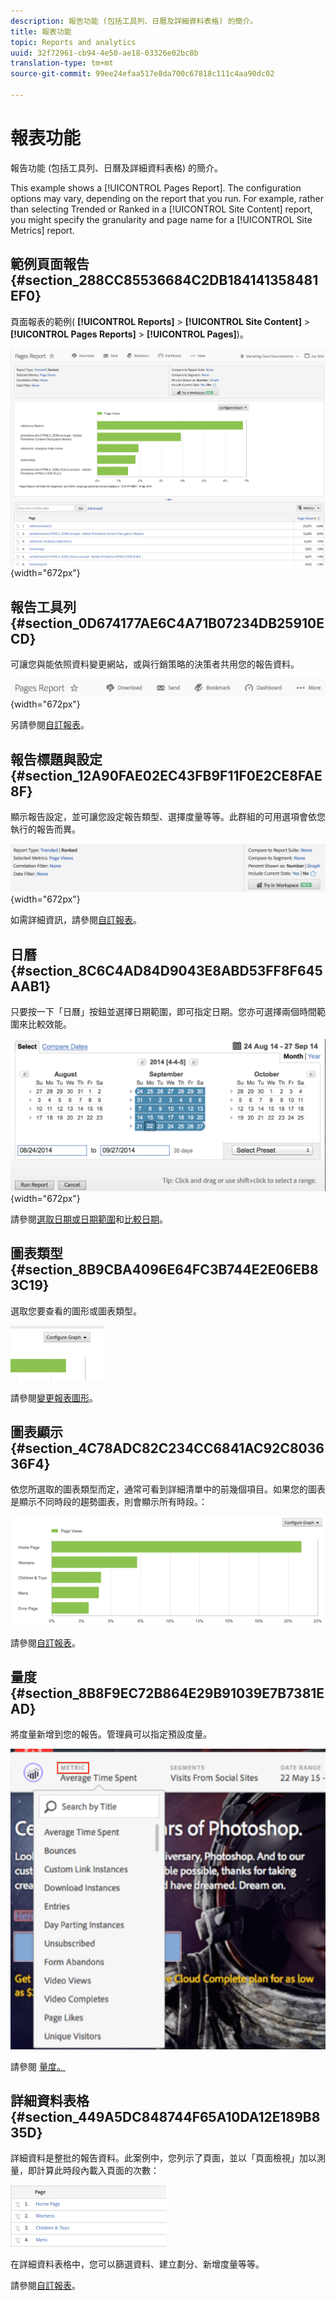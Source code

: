 ```yaml
---
description: 報告功能 (包括工具列、日曆及詳細資料表格) 的簡介。
title: 報表功能
topic: Reports and analytics
uuid: 32f72961-cb94-4e50-ae18-03326e02bc8b
translation-type: tm+mt
source-git-commit: 99ee24efaa517e8da700c67818c111c4aa90dc02

---
```



# 報表功能

報告功能 (包括工具列、日曆及詳細資料表格) 的簡介。

This example shows a [!UICONTROL Pages Report]. The configuration options may vary, depending on the report that you run. For example, rather than selecting Trended or Ranked in a [!UICONTROL Site Content] report, you might specify the granularity and page name for a [!UICONTROL Site Metrics] report.

## 範例頁面報告 {#section_288CC85536684C2DB184141358481EF0}

頁面報表的範例( **[!UICONTROL Reports]** > **[!UICONTROL Site Content]** > **[!UICONTROL Pages Reports]** > **[!UICONTROL Pages]**)。

![](assets/pages_report.png){width=&quot;672px&quot;}

## 報告工具列 {#section_0D674177AE6C4A71B07234DB25910ECD}

可讓您與能依照資料變更網站，或與行銷策略的決策者共用您的報告資料。

![](assets/toolbar.png){width=&quot;672px&quot;}

另請參閱[自訂報表](/help/analyze/reports-analytics/reports-customize/customizing-reports-overview.md)。

## 報告標題與設定 {#section_12A90FAE02EC43FB9F11F0E2CE8FAE8F}

顯示報告設定，並可讓您設定報告類型、選擇度量等等。此群組的可用選項會依您執行的報告而異。

![](assets/settings_header.png){width=&quot;672px&quot;}

如需詳細資訊，請參閱[自訂報表](/help/analyze/reports-analytics/reports-customize/customizing-reports-overview.md)。

## 日曆 {#section_8C6C4AD84D9043E8ABD53FF8F645AAB1}

只要按一下「日曆」按鈕並選擇日期範圍，即可指定日期。您亦可選擇兩個時間範圍來比較效能。

![](assets/calendar_large.png){width=&quot;672px&quot;}

請參閱[選取日期或日期範圍](/help/analyze/reports-analytics/reports-customize/customizing-reports-overview.md)和[比較日期](/help/analyze/reports-analytics/reports-customize/customizing-reports-overview.md)。

## 圖表類型 {#section_8B9CBA4096E64FC3B744E2E06EB83C19}

選取您要查看的圖形或圖表類型。

![](assets/graph_type.png)

請參閱[變更報表圖形](/help/analyze/reports-analytics/reports-customize/t-reports-graphs.md)。

## 圖表顯示 {#section_4C78ADC82C234CC6841AC92C803636F4}

依您所選取的圖表類型而定，通常可看到詳細清單中的前幾個項目。如果您的圖表是顯示不同時段的趨勢圖表，則會顯示所有時段。：

![](assets/graph.png)

請參閱[自訂報表](/help/analyze/reports-analytics/reports-customize/customizing-reports-overview.md)。

## 量度 {#section_8B8F9EC72B864E29B91039E7B7381EAD}

將度量新增到您的報告。管理員可以指定預設度量。

![](assets/metrics.png)

請參閱 [量度。](/help/analyze/reports-analytics/metrics.md)

## 詳細資料表格 {#section_449A5DC848744F65A10DA12E189B835D}

詳細資料是整批的報告資料。此案例中，您列示了頁面，並以「頁面檢視」加以測量，即計算此時段內載入頁面的次數：

![](assets/detail.png)

在詳細資料表格中，您可以篩選資料、建立劃分、新增度量等等。

請參閱[自訂報表](/help/analyze/reports-analytics/reports-customize/customizing-reports-overview.md)。
